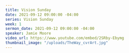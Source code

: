 ```yaml
---
title: Vision Sunday
date: 2021-09-12 09:00:00 -04:00
series: Vision Sunday
week: 1
sermon_date: 2021-09-12 09:00:00 -04:00
speaker: Jamie Moore
video_url: https://www.youtube.com/embed/2SRby-Ebymg
thumbnail_image: "/uploads/TheWay_cvrArt.jpg"
---
```


